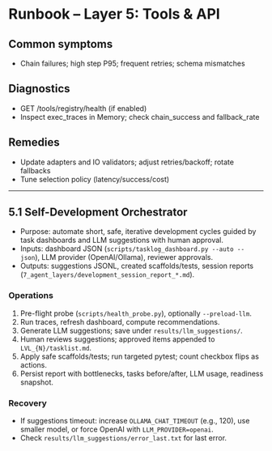 # Runbook – Layer 5: Tools & API

## Common symptoms
- Chain failures; high step P95; frequent retries; schema mismatches

## Diagnostics
- GET /tools/registry/health (if enabled)
- Inspect exec_traces in Memory; check chain_success and fallback_rate

## Remedies
- Update adapters and IO validators; adjust retries/backoff; rotate fallbacks
- Tune selection policy (latency/success/cost)

---

## 5.1 Self-Development Orchestrator
- Purpose: automate short, safe, iterative development cycles guided by task dashboards and LLM suggestions with human approval.
- Inputs: dashboard JSON (`scripts/tasklog_dashboard.py --auto --json`), LLM provider (OpenAI/Ollama), reviewer approvals.
- Outputs: suggestions JSONL, created scaffolds/tests, session reports (`7_agent_layers/development_session_report_*.md`).

### Operations
1) Pre-flight probe (`scripts/health_probe.py`), optionally `--preload-llm`.
2) Run traces, refresh dashboard, compute recommendations.
3) Generate LLM suggestions; save under `results/llm_suggestions/`.
4) Human reviews suggestions; approved items appended to `LVL_{N}/tasklist.md`.
5) Apply safe scaffolds/tests; run targeted pytest; count checkbox flips as actions.
6) Persist report with bottlenecks, tasks before/after, LLM usage, readiness snapshot.

### Recovery
- If suggestions timeout: increase `OLLAMA_CHAT_TIMEOUT` (e.g., 120), use smaller model, or force OpenAI with `LLM_PROVIDER=openai`.
- Check `results/llm_suggestions/error_last.txt` for last error.
